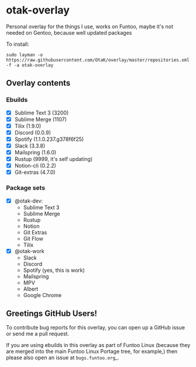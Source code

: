# otak-overlay

Personal overlay for the things I use, works on Funtoo, maybe it's not needed on Gentoo, because well updated packages

To install:

`sudo layman -o https://raw.githubusercontent.com/OtaK/overlay/master/repositories.xml -f -a otak-overlay`

## Overlay contents

### Ebuilds

- [x] Sublime Text 3 (3200)
- [x] Sublime Merge (1107)
- [x] Tilix (1.9.0)
- [x] Discord (0.0.9)
- [x] Spotify (1.1.0.237.g378f6f25)
- [x] Slack (3.3.8)
- [x] Mailspring (1.6.0)
- [x] Rustup (9999, it's self updating)
- [x] Notion-cli (0.2.2)
- [x] Git-extras (4.7.0)

### Package sets

- [x] @otak-dev:
    - Sublime Text 3
    - Sublime Merge
    - Rustup
    - Notion
    - Git Extras
    - Git Flow
    - Tilix
- [x] @otak-work
    - Slack
    - Discord
    - Spotify (yes, this is work)
    - Mailspring
    - MPV
    - Albert
    - Google Chrome


## Greetings GitHub Users!

To contribute bug reports for this overlay, you can open up a GitHub issue or send
me a pull request.

If you are using ebuilds in this overlay as part of Funtoo Linux (because they are
merged into the main Funtoo Linux Portage tree, for example,) then
please also open an issue at `bugs.funtoo.org`_.
